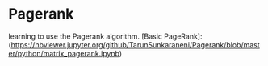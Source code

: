 # Pagerank
learning to use the Pagerank algorithm. 
[Basic PageRank]:(https://nbviewer.jupyter.org/github/TarunSunkaraneni/Pagerank/blob/master/python/matrix_pagerank.ipynb)
